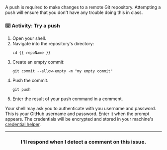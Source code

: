 A push is required to make changes to a remote Git repository. Attempting a push will ensure that you don't have any trouble doing this in class.

### :keyboard: Activity: Try a push

1. Open your shell.
1. Navigate into the repository's directory:
    ```shell
    cd {{ repoName }}
    ```
1. Create an empty commit:
    ```shell
    git commit --allow-empty -m "my empty commit"
    ```
2. Push the commit.
    ```shell
    git push
    ```
3. Enter the result of your push command in a comment.

Your shell may ask you to authenticate with you  username and password. This is your GitHub username and password. Enter it when the prompt appears. The credentials will be encrypted and stored in your machine's [credential helper](https://help.github.com/en/articles/caching-your-github-password-in-git). 

<hr>
<h3 align="center">I'll respond when I detect a comment on this issue.</h3>